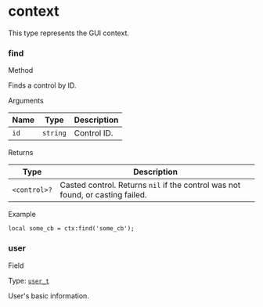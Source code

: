 # context

This type represents the GUI context.

### find﻿ <a href="#find" id="find"></a>

Method

Finds a control by ID.

Arguments

| Name | Type     | Description |
| ---- | -------- | ----------- |
| `id` | `string` | Control ID. |

Returns

| Type         | Description                                                                    |
| ------------ | ------------------------------------------------------------------------------ |
| `<control>?` | Casted control. Returns `nil` if the control was not found, or casting failed. |

Example

```
local some_cb = ctx:find('some_cb');
```

### user﻿ <a href="#user" id="user"></a>

Field

Type: [`user_t`](https://lua.fatality.win/user-t.html)

User's basic information.
